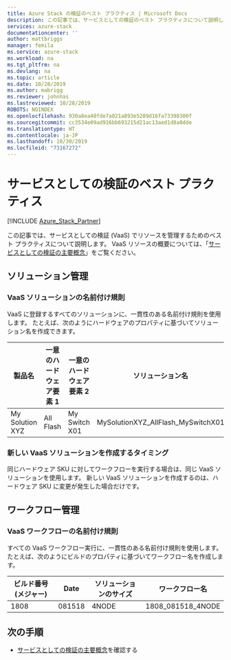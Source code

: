 ```yaml
---
title: Azure Stack の検証のベスト プラクティス | Microsoft Docs
description: この記事では、サービスとしての検証のベスト プラクティスについて説明します。
services: azure-stack
documentationcenter: ''
author: mattbriggs
manager: femila
ms.service: azure-stack
ms.workload: na
ms.tgt_pltfrm: na
ms.devlang: na
ms.topic: article
ms.date: 10/28/2019
ms.author: mabrigg
ms.reviewer: johnhas
ms.lastreviewed: 10/28/2019
ROBOTS: NOINDEX
ms.openlocfilehash: 930a8ea40fde7a021a893e5289d16fa73398300f
ms.sourcegitcommit: cc3534e09ad916bb693215d21ac13aed1d8a0dde
ms.translationtype: HT
ms.contentlocale: ja-JP
ms.lasthandoff: 10/30/2019
ms.locfileid: "73167272"
---
```

# <a name="best-practices-for-validation-as-a-service"></a>サービスとしての検証のベスト プラクティス

[!INCLUDE [Azure_Stack_Partner](./includes/azure-stack-partner-appliesto.md)]

この記事では、サービスとしての検証 (VaaS) でリソースを管理するためのベスト プラクティスについて説明します。 VaaS リソースの概要については、「[サービスとしての検証の主要概念](azure-stack-vaas-key-concepts.md)」をご覧ください。

## <a name="solution-management"></a>ソリューション管理

### <a name="naming-convention-for-vaas-solutions"></a>VaaS ソリューションの名前付け規則

VaaS に登録するすべてのソリューションに、一貫性のある名前付け規則を使用します。 たとえば、次のようにハードウェアのプロパティに基づいてソリューション名を作成できます。

|製品名 | 一意のハードウェア要素 1 | 一意のハードウェア要素 2 | ソリューション名
|---|---|---|---|
My Solution XYZ |  All Flash | My Switch X01 | MySolutionXYZ_AllFlash_MySwitchX01

### <a name="when-to-create-a-new-vaas-solution"></a>新しい VaaS ソリューションを作成するタイミング

同じハードウェア SKU に対してワークフローを実行する場合は、同じ VaaS ソリューションを使用します。 新しい VaaS ソリューションを作成するのは、ハードウェア SKU に変更が発生した場合だけです。

## <a name="workflow-management"></a>ワークフロー管理

### <a name="naming-convention-for-vaas-workflows"></a>VaaS ワークフローの名前付け規則

すべての VaaS ワークフロー実行に、一貫性のある名前付け規則を使用します。 たとえば、次のようにビルドのプロパティに基づいてワークフロー名を作成します。

|ビルド番号 (メジャー) | Date | ソリューションのサイズ | ワークフロー名
|---|---|---| ---|
1808 | 081518 | 4NODE | 1808_081518_4NODE

## <a name="next-steps"></a>次の手順

- [サービスとしての検証の主要概念](azure-stack-vaas-key-concepts.md)を確認する
